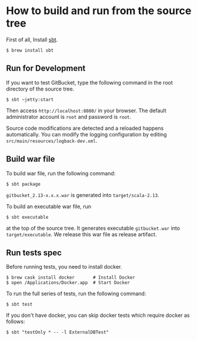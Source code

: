 How to build and run from the source tree
========

First of all, Install [sbt](http://www.scala-sbt.org/index.html).

```shell
$ brew install sbt
```

Run for Development
--------

If you want to test GitBucket, type the following command in the root directory of the source tree.

```shell
$ sbt ~jetty:start
```

Then access `http://localhost:8080/` in your browser. The default administrator account is `root` and password is `root`.

Source code modifications are detected and a reloaded happens automatically. You can modify the logging configuration by editing `src/main/resources/logback-dev.xml`.

Build war file
--------

To build war file, run the following command:

```shell
$ sbt package
```

`gitbucket_2.13-x.x.x.war` is generated into `target/scala-2.13`.

To build an executable war file, run

```shell
$ sbt executable
```

at the top of the source tree. It generates executable `gitbucket.war` into `target/executable`. We release this war file as release artifact.

Run tests spec
---------
Before running tests, you need to install docker.

```shell
$ brew cask install docker       # Install Docker
$ open /Applications/Docker.app  # Start Docker
```

To run the full series of tests, run the following command:

```shell
$ sbt test
```

If you don't have docker, you can skip docker tests which require docker as follows:

```shell
$ sbt "testOnly * -- -l ExternalDBTest"
```

